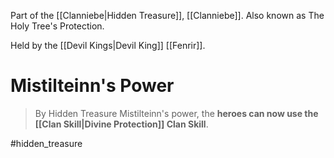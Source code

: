 Part of the [[Clanniebe|Hidden Treasure]], [[Clanniebe]]. Also known as The Holy Tree's Protection.

Held by the [[Devil Kings|Devil King]] [[Fenrir]].
# Mistilteinn's Power
>By Hidden Treasure Mistilteinn's power, the **heroes can now use the [[Clan Skill|Divine Protection]] Clan Skill**.

#hidden_treasure 